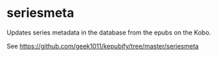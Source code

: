 # seriesmeta
Updates series metadata in the database from the epubs on the Kobo.

See https://github.com/geek1011/kepubify/tree/master/seriesmeta